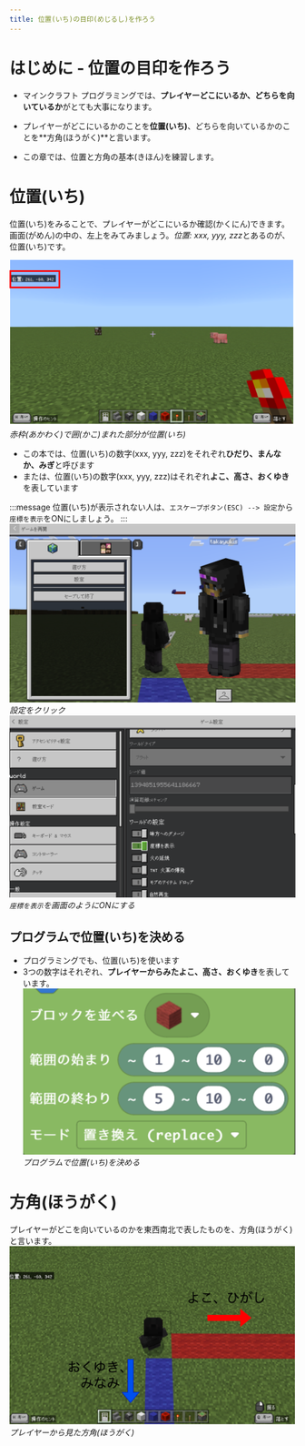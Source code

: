 ```yaml
---
title: 位置(いち)の目印(めじるし)を作ろう
---
```


# はじめに - 位置の目印を作ろう
- マインクラフト プログラミングでは、**プレイヤーどこにいるか、どちらを向いているか**がとても大事になります。



- プレイヤーがどこにいるかのことを**位置(いち)**、どちらを向いているかのことを**方角(ほうがく)**と言います。
- この章では、位置と方角の基本(きほん)を練習します。




# 位置(いち)

位置(いち)をみることで、プレイヤーがどこにいるか確認(かくにん)できます。
画面(がめん)の中の、左上をみてみましょう。*位置: xxx, yyy, zzz*とあるのが、位置(いち)です。

![](/images/00_axis/position.png)
*赤枠(あかわく)で囲(かこ)まれた部分が位置(いち)*

- この本では、位置(いち)の数字(xxx, yyy, zzz)をそれぞれ**ひだり、まんなか、みぎ**と呼びます
- または、位置(いち)の数字(xxx, yyy, zzz)はそれぞれ**よこ、高さ、おくゆき**を表しています
<!-- ***info*** -->
:::message
位置(いち)が表示されない人は、`エスケープボタン(ESC) --> 設定`から`座標を表示`をONにしましょう。
:::
![](/images/00_axis/2024-01-03-06-47-25.png)
*設定をクリック*
![](/images/00_axis/2024-01-03-06-47-55.png)
*`座標を表示`を画面のようにONにする*

## プログラムで位置(いち)を決める
- プログラミングでも、位置(いち)を使います
- 3つの数字はそれぞれ、**プレイヤーからみたよこ、高さ、おくゆき**を表しています。
![](/images/00_axis/2024-01-02-07-47-35.png)
*プログラムで位置(いち)を決める*


# 方角(ほうがく)
プレイヤーがどこを向いているのかを東西南北で表したものを、方角(ほうがく)と言います。
![](/images/00_axis/direction.png)
*プレイヤーから見た方角(ほうがく)*

